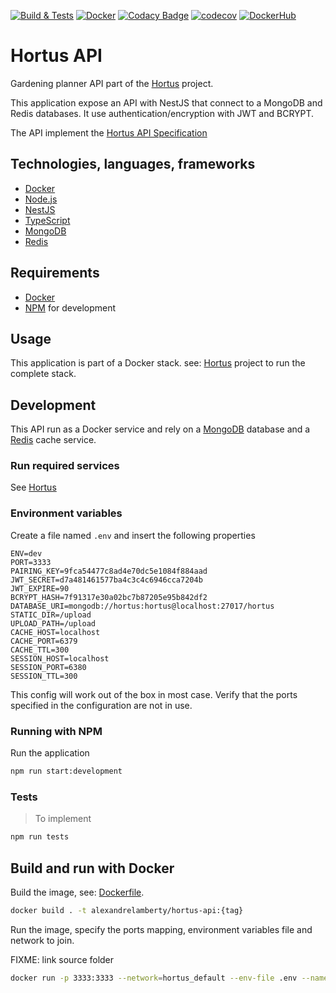 [![Build & Tests](https://github.com/alexandrelamberty/hortus-api/actions/workflows/node.yml/badge.svg)](https://github.com/alexandrelamberty/hortus-api/actions/workflows/node.yml)
[![Docker](https://github.com/alexandrelamberty/hortus-api/actions/workflows/docker.yml/badge.svg)](https://github.com/alexandrelamberty/hortus-api/actions/workflows/docker.yml)
[![Codacy Badge](https://app.codacy.com/project/badge/Grade/19ca9ef2399847beb273a3a7fd615386)](https://www.codacy.com/gh/alexandrelamberty/hortus-api/dashboard?utm_source=github.com&amp;utm_medium=referral&amp;utm_content=alexandrelamberty/hortus-api&amp;utm_campaign=Badge_Grade)
[![codecov](https://codecov.io/gh/alexandrelamberty/hortus-api/branch/master/graph/badge.svg?token=A3VLEWDJLM)](https://codecov.io/gh/alexandrelamberty/hortus-api)
[![DockerHub](https://img.shields.io/badge/DockerHub-images-important.svg?logo=Docker)](https://hub.docker.com/r/alexandrelamberty/hortus-api)

# Hortus API

Gardening planner API part of the
[Hortus](https://github.com/alexandrelamberty/hortus) project.

This application expose an API with NestJS that connect to a MongoDB and Redis databases. It use authentication/encryption with JWT and BCRYPT.

The API implement the [Hortus API Specification](https://github.com/alexandrelamberty/hortus-api-spec)

## Technologies, languages, frameworks

- [Docker](https://www.docker.com/)
- [Node.js](https://nodejs.org/)
- [NestJS](https://nestjs.com/)
- [TypeScript](https://www.typescriptlang.org/)
- [MongoDB](https://www.mongodb.com/)
- [Redis](https://redis.io/)

## Requirements

- [Docker](https://www.docker.com/)
- [NPM](https://www.npmjs.com/) for development

## Usage

This application is part of a Docker stack. see:
[Hortus](https://github.com/alexandrelamberty/hortus) project to run the
complete stack.

## Development

This API run as a Docker service and rely on a [MongoDB](https://hub.docker.com/_/mongo) database and a [Redis](https://hub.docker.com/_/redis) cache service.

### Run required services

See [Hortus]()

### Environment variables

Create a file named `.env` and insert the following properties

```properties
ENV=dev
PORT=3333
PAIRING_KEY=9fca54477c8ad4e70dc5e1084f884aad
JWT_SECRET=d7a481461577ba4c3c4c6946cca7204b
JWT_EXPIRE=90
BCRYPT_HASH=7f91317e30a02bc7b87205e95b842df2
DATABASE_URI=mongodb://hortus:hortus@localhost:27017/hortus
STATIC_DIR=/upload
UPLOAD_PATH=/upload
CACHE_HOST=localhost
CACHE_PORT=6379
CACHE_TTL=300
SESSION_HOST=localhost
SESSION_PORT=6380
SESSION_TTL=300
```

This config will work out of the box in most case. Verify that the ports
specified in the configuration are not in use.

### Running with NPM

Run the application

```bash
npm run start:development
```

### Tests

> To implement

```bash
npm run tests
```

## Build and run with Docker

Build the image, see: [Dockerfile](./Dockerfile).

```bash
docker build . -t alexandrelamberty/hortus-api:{tag}
```

Run the image, specify the ports mapping, environment variables file and network to join.

FIXME: link source folder

```bash
docker run -p 3333:3333 --network=hortus_default --env-file .env --name hortus-api -d alexandrelamberty/hortus-api:{tag}
```
